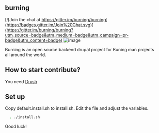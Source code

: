 burning
----------

[![Join the chat at https://gitter.im/burning/burning](https://badges.gitter.im/Join%20Chat.svg)](https://gitter.im/burning/burning?utm_source=badge&utm_medium=badge&utm_campaign=pr-badge&utm_content=badge)
![image](https://travis-ci.org/midburn/burning.svg)

Burning is an open source backend drupal project for Buning man projects all
around the world.

How to start contribute?
----------

You need [Drush](http://www.drush.org/en/master/)

Set up
----------
Copy default.install.sh to install.sh. Edit the file and adjust the variables.

```bash
  . ./install.sh
```

Good luck!
